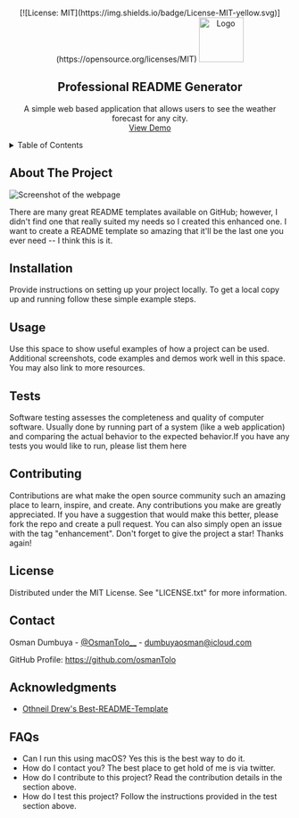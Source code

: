
<br />
<!-- PROJECT LOGO -->
<div align="center">
[![License: MIT](https://img.shields.io/badge/License-MIT-yellow.svg)](https://opensource.org/licenses/MIT)
 <a href="https://github.com/osmanTolo/readme_geenrator-node-js ">
    <img src="https://placehold.co/80x80?font=roboto" alt="Logo" width="80" height="80">
  </a>
  <h2 align="center">Professional README Generator</h2>
  <p align="center">A simple web based application that allows users to see the weather forecast for any city.
    <br />
    <a href="https://osmantolo.github.io/weather_now-apis-javascript/">View Demo</a>
  </p>
</div>

<!-- TABLE OF CONTENTS -->
<details>
  <summary>Table of Contents</summary>
  <ol>
    <li>
      <a href="#about-the-project">About The Project</a>
    </li>
    <li><a href="#installation">Installation</a></li>
    <li><a href="#usage">Usage</a></li>
    <li><a href="#contributing">Contributing</a></li>
    <li><a href="#license">License</a></li>
    <li><a href="#contact">Contact</a></li>
    <li><a href="#acknowledgments">Acknowledgments</a></li>
    <li><a href="#faqs">FAQs</a></li>
  </ol>
</details>

<!-- Project ProjectDescription -->
## About The Project

![Screenshot of the webpage](https://placehold.co/600x400?font=roboto)

There are many great README templates available on GitHub; however, I didn't find one that really suited my needs so I created this enhanced one. I want to create a README template so amazing that it'll be the last one you ever need -- I think this is it.

<!-- Installation -->
## Installation

Provide instructions on setting up your project locally. To get a local copy up and running follow these simple example steps.


<!-- Usage -->
## Usage

Use this space to show useful examples of how a project can be used. Additional screenshots, code examples and demos work well in this space. You may also link to more resources.


<!-- TEST EXAMPLES -->
## Tests

Software testing assesses the completeness and quality of computer software. Usually done by running part of a system (like a web application) and comparing the actual behavior to the expected behavior.If you have any tests you would like to run, please list them here


<!-- Contributing -->
## Contributing

Contributions are what make the open source community such an amazing place to learn, inspire, and create. Any contributions you make are greatly appreciated. If you have a suggestion that would make this better, please fork the repo and create a pull request. You can also simply open an issue with the tag "enhancement". Don't forget to give the project a star! Thanks again!


<!-- LICENSE -->
## License

Distributed under the MIT License. See "LICENSE.txt" for more information.

<!-- CONTACT -->
## Contact

Osman Dumbuya - [@OsmanTolo__](https://twitter.com/@OsmanTolo_) - dumbuyaosman@icloud.com

GitHub Profile: https://github.com/osmanTolo


<!-- ACKNOWLEDGMENTS -->
## Acknowledgments

- [Othneil Drew's Best-README-Template](https://github.com/othneildrew/Best-README-Template)


<!-- FAQs -->
## FAQs

- Can I run this using macOS?
 Yes this is the best way to do it.
 - How do I contact you?
 The best place to get hold of me is via twitter.
 - How do I contribute to this project?
 Read the contribution details in the section above.
 - How do I test this project?
 Follow the instructions provided in the test section above.

